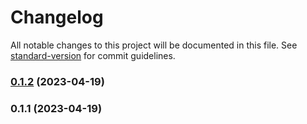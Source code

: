 # Changelog

All notable changes to this project will be documented in this file. See [standard-version](https://github.com/conventional-changelog/standard-version) for commit guidelines.

### [0.1.2](https://github.com/jafjuliana/juliana-assalti/compare/v0.1.1...v0.1.2) (2023-04-19)

### 0.1.1 (2023-04-19)
